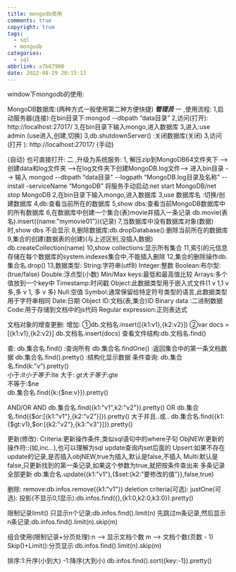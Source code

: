 ```yaml
---
title: mongodb使用
comments: true
copyright: true
tags:
  - sql
  - mongodb
categories:
  - sql
abbrlink: a7b87908
date: 2022-08-29 20:15:13
---
```


window下mongodb的使用:

MongoDB数据库:(两种方式一般使用第二种方便快捷)
***管理员***
一 ,使用流程:
1,启动服务器(连接):在bin目录下:mongod --dbpath “data目录”
2,访问(打开): http://localhost:27017/
3,在bin目录下输入mongo,进入数据库
3,进入:use admin (use进入,创建,切换)
3,db.shutdownServer() :关闭数据库(关闭)
3,访问(打开 ): http://localhost:27017/
{手动}


{自动}
也可直接打开:
二 ,升级为系统服务:
1, 解压zip到MongoDB64文件夹下 --> 创建data和log文件夹 -->在log文件夹下创建MongoDB.log文件--> 进入bin目录 --> 输入 mongod --dbpath “data目录” --logpath “MongoDB.log目录及名称” --install -serviceName “MongoDB”
将服务手动启动:net start MongoDB/net stop MongoDB
2,在bin目录下输入mongo,进入数据库
3,use 数据库名 :切换/创建数据库
4,db:查看当前所在的数据库
5,show dbs:查看当前MongoDB数据库中的所有数据库
6,在数据库中创建一个集合(表)movie并插入一条记录
db.movie(表名).insert({name:”mymovie01”})(记录)
7,当数据库中没有数据库对象(数据)时,show dbs 不会显示
8,删除数据库:db.dropDatabase():删除当前所在的数据库
9,集合的创建(数据表的创建)(与上述区别,没插入数据)
db.createCollection(name)
10,show collections:显示所有集合
11,索引的元信息存储在每个数据库的system.indexes集合中,不能插入删除
12,集合的删除操作db.集合名.drop()
13,数据类型:
String:字符串(utf8)
Integer:整数
Boolean:布尔型:(true/false)
Double:浮点型(小数)
Min/Max keys:最低和最高值比较
Arrays:多个值放到一个key中
Timestamp:时间戳
Object:此数据类型用于嵌入式文件(1 v 1,1 v多,多 v 1, 多 v 多)
Null:空值
Symbol:通常保留给特定符号类型的语言,此数据类型用于字符串相同
Date:日期
Object ID:文档(表,集合)ID
Binary data :二进制数据
Code:用于存储到文档中的js代码
Regular expression:正则表达式

文档对象的增查更删:
增加:
①db.文档名.insert([{k1:v1},{k2:v2}])
②var docs = [{k1:v1},{k2:v2}]
db.文档名.insert(docs)
查看文件结构:db.文档名.find()

查:
db.集合名.find() :查询所有
db.集合名.findOne() :返回集合中的第一条文档数据
db.集合名.find().pretty() :结构化显示数据
条件查询:
db.集合名.find(k:”v”).pretty()  
小于:$lt  小于等于:$lte
大于: $gt     大于等于:$gte  
不等于:$ne   
db.集合名.find({k:{$ne:v}}).pretty()

AND/OR
AND
db.集合名.find({k1:"v1",k2:"v2"}).pretty()
OR
db.集合名.find({$or:[{k1:"v1"},{k2:"v2"}]}).pretty()
大于并且..或.. 
db.集合名.find({k1:{$gt:v1},$or:[{k2:"v2"},{k3:"v3"}]}).pretty() 

更新(修改):
Criteria:更新操作条件,类似sql语句中的where子句
ObjNEW:更新的操作符::(如$,$inc...),也可以理解为sql update查询内set后面的
Upsert:如果不存在update的记录,是否插入objNEW,true为插入,默认是false,不插入
Multi:默认是false,只更新找到的第一条记录,如果这个参数为true,就把按条件查出来
多条记录全部更新
db.集合名.update({k1:"v1"},{$set:{k2:”要修改的值”}},false,true)

删除:
remove:db.infos.remove({k1:"v1"})
deletion criteria(可选):
justOne(可选):
投影(不显示0,1显示):db.infos.find({},{k1:0,k2:0,k3:0}).pretty()

限制记录limit()
只显示n个记录:db.infos.find().limit(n)
先跳过m条记录,然后显示n条记录:db.infos.find().limit(n).skip(m)

组合使用(限制记录+分页处理):n --> 显示文档个数  m --> 文档个数(页数 - 1)
Skip()+Limit():分页显示
db.infos.find().limit(n).skip(m)

排序:1:升序(小到大)  -1:降序(大到小)
db.infos.find().sort({key:-1}).pretty()
